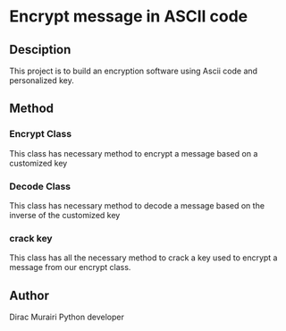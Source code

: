 # Encrypt message in ASCII code

## Desciption

This project is to build an encryption software using Ascii code and
personalized key.

## Method

### Encrypt Class

This class has necessary method to encrypt a message based on a customized key

### Decode Class

This class has necessary method to decode a message based on the inverse of the customized key

### crack key

This class has all the necessary method to crack a key used to encrypt a message
from our encrypt class.

## Author

Dirac Murairi
Python developer
